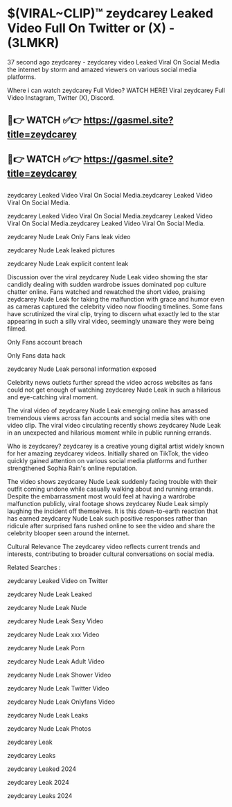 # $(VIRAL~CLIP)™ zeydcarey Leaked Video Full On Twitter or (X) -(3LMKR)
37 second ago zeydcarey - zeydcarey video Leaked Viral On Social Media the internet by storm and amazed viewers on various social media platforms.

Where i can watch zeydcarey Full Video? WATCH HERE! Viral zeydcarey Full Video Instagram, Twitter (X), Discord.

## 🔴👉 WATCH ✅👉 https://gasmel.site?title=zeydcarey
## 🔴👉 WATCH ✅👉 https://gasmel.site?title=zeydcarey
##
zeydcarey Leaked Video Viral On Social Media.zeydcarey Leaked Video Viral On Social Media.

zeydcarey Leaked Video Viral On Social Media.zeydcarey Leaked Video Viral On Social Media.zeydcarey Leaked Video Viral On Social Media.

zeydcarey Nude Leak Only Fans leak video

zeydcarey Nude Leak leaked pictures

zeydcarey Nude Leak explicit content leak

Discussion over the viral zeydcarey Nude Leak video showing the star candidly dealing with sudden wardrobe issues dominated pop culture chatter online. Fans watched and rewatched the short video, praising zeydcarey Nude Leak for taking the malfunction with grace and humor even as cameras captured the celebrity video now flooding timelines. Some fans have scrutinized the viral clip, trying to discern what exactly led to the star appearing in such a silly viral video, seemingly unaware they were being filmed.


Only Fans account breach

Only Fans data hack

zeydcarey Nude Leak personal information exposed

Celebrity news outlets further spread the video across websites as fans could not get enough of watching zeydcarey Nude Leak in such a hilarious and eye-catching viral moment.


The viral video of zeydcarey Nude Leak emerging online has amassed tremendous views across fan accounts and social media sites with one video clip. The viral video circulating recently shows zeydcarey Nude Leak in an unexpected and hilarious moment while in public running errands.


Who is zeydcarey? zeydcarey is a creative young digital artist widely known for her amazing zeydcarey videos. Initially shared on TikTok, the video quickly gained attention on various social media platforms and further strengthened Sophia Rain's online reputation.

The video shows zeydcarey Nude Leak suddenly facing trouble with their outfit coming undone while casually walking about and running errands. Despite the embarrassment most would feel at having a wardrobe malfunction publicly, viral footage shows zeydcarey Nude Leak simply laughing the incident off themselves. It is this down-to-earth reaction that has earned zeydcarey Nude Leak such positive responses rather than ridicule after surprised fans rushed online to see the video and share the celebrity blooper seen around the internet.

Cultural Relevance The zeydcarey video reflects current trends and interests, contributing to broader cultural conversations on social media.

Related Searches :

zeydcarey Leaked Video on Twitter

zeydcarey Nude Leak Leaked

zeydcarey Nude Leak Nude

zeydcarey Nude Leak Sexy Video

zeydcarey Nude Leak xxx Video

zeydcarey Nude Leak Porn

zeydcarey Nude Leak Adult Video

zeydcarey Nude Leak Shower Video

zeydcarey Nude Leak Twitter Video

zeydcarey Nude Leak Onlyfans Video

zeydcarey Nude Leak Leaks

zeydcarey Nude Leak Photos

zeydcarey Leak

zeydcarey Leaks

zeydcarey Leaked 2024

zeydcarey Leak 2024

zeydcarey Leaks 2024
